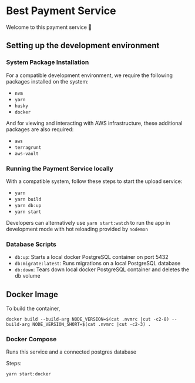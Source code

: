 # Best Payment Service

Welcome to this payment service 👋

## Setting up the development environment

### System Package Installation

For a compatible development environment, we require the following packages installed on the system:

- `nvm`
- `yarn`
- `husky`
- `docker`

And for viewing and interacting with AWS infrastructure, these additional packages are also required:

- `aws`
- `terragrunt`
- `aws-vault`

### Running the Payment Service locally

With a compatible system, follow these steps to start the upload service:

- `yarn`
- `yarn build`
- `yarn db:up`
- `yarn start`

Developers can alternatively use `yarn start:watch` to run the app in development mode with hot reloading provided by `nodemon`

### Database Scripts

- `db:up`: Starts a local docker PostgreSQL container on port 5432
- `db:migrate:latest`: Runs migrations on a local PostgreSQL database
- `db:down`: Tears down local docker PostgreSQL container and deletes the db volume

## Docker Image

To build the container,

```shell
docker build --build-arg NODE_VERSION=$(cat .nvmrc |cut -c2-8) --build-arg NODE_VERSION_SHORT=$(cat .nvmrc |cut -c2-3) .
```

### Docker Compose

Runs this service and a connected postgres database

Steps:

```shell
yarn start:docker
```
